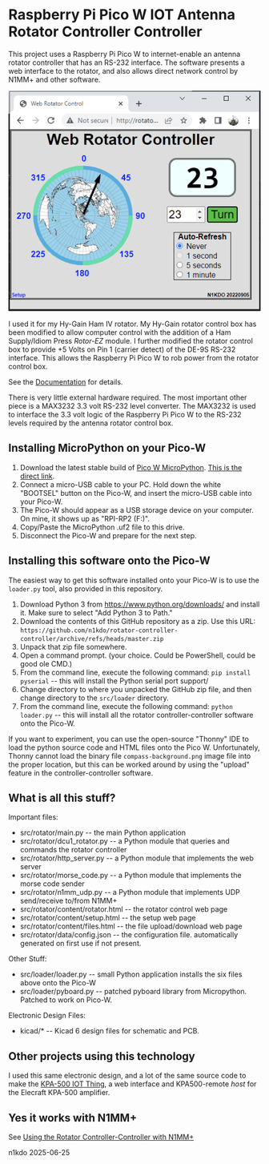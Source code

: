 # Raspberry Pi Pico W IOT Antenna Rotator Controller Controller

This project uses a Raspberry Pi Pico W to internet-enable an antenna 
rotator controller that has an RS-232 interface.  The software presents a web interface 
to the rotator, and also allows direct network control by N1MM+ and other software.

![](rotator_controller_controller.png)

I used it for my Hy-Gain Ham IV rotator.  My Hy-Gain rotator control box has been modified to allow computer
control with the addition of a Ham Supply/Idiom Press *Rotor-EZ* module.  I further modified the rotator
control box to provide +5 Volts on Pin 1 (carrier detect) of the DE-9S RS-232 interface.  This allows the 
Raspberry Pi Pico W to rob power from the rotator control box.

See the [Documentation](documentation.md) for details.

There is very little external hardware required.  The most important other piece is a MAX3232 3.3 volt 
RS-232 level converter.  The MAX3232 is used to interface the 3.3 volt logic of the Raspberry Pi Pico W to
the RS-232 levels required by the antenna rotator control box.

## Installing MicroPython on your Pico-W

1. Download the latest stable build of [Pico W MicroPython](https://micropython.org/download/RPI_PICO_W/). 
   [This is the direct link](https://micropython.org/resources/firmware/RPI_PICO_W-20230426-v1.20.0.uf2).
2. Connect a micro-USB cable to your PC.  Hold down the white "BOOTSEL" button on the Pico-W, and insert the
   micro-USB cable into your Pico-W.
3. The Pico-W should appear as a USB storage device on your computer.  On mine, it shows up as "RPI-RP2 (F:)".
4. Copy/Paste the MicroPython .uf2 file to this drive.
5. Disconnect the Pico-W and prepare for the next step.

## Installing this software onto the Pico-W

The easiest way to get this software installed onto your Pico-W is to use the `loader.py` tool, also
provided in this repository.

1. Download Python 3 from https://www.python.org/downloads/ and install it.  Make sure to select "Add 
   Python 3 to Path."
2. Download the contents of this GitHub repository as a zip.  Use this URL: 
   `https://github.com/n1kdo/rotator-controller-controller/archive/refs/heads/master.zip`
3. Unpack that zip file somewhere. 
4. Open a command prompt.  (your choice.  Could be PowerShell, could be good ole CMD.)
5. From the command line, execute the following command: `pip install pyserial` -- this will install the Python 
   serial port support/
6. Change directory to where you unpacked the GitHub zip file, and then
   change directory to the `src/loader` directory.
7. From the command line, execute the following command: `python loader.py` -- this will install all the rotator
   controller-controller software onto the Pico-W.

If you want to experiment, you can use the open-source "Thonny" IDE to load the python source code and HTML files
onto the Pico W.  Unfortunately, Thonny cannot load the binary file `compass-background.png` image file into the
proper location, but this can be worked around by using the "upload" feature in the controller-controller software.

## What is all this stuff?

Important files:

* src/rotator/main.py -- the main Python application
* src/rotator/dcu1_rotator.py -- a Python module that queries and commands the rotator controller
* src/rotator/http_server.py -- a Python module that implements the web server
* src/rotator/morse_code.py -- a Python module that implements the morse code sender
* src/rotator/n1mm_udp.py -- a Python module that implements UDP send/receive to/from N1MM+
* src/rotator/content/rotator.html -- the rotator control web page
* src/rotator/content/setup.html -- the setup web page
* src/rotator/content/files.html -- the file upload/download web page
* src/rotator/data/config.json -- the configuration file.  automatically generated on first use if not present.

Other Stuff:

* src/loader/loader.py -- small Python application installs the six files above onto the Pico-W
* src/loader/pyboard.py -- patched pyboard library from Micropython. Patched to work on Pico-W.

Electronic Design Files:

* kicad/* -- Kicad 6 design files for schematic and PCB.

## Other projects using this technology

I used this same electronic design, and a lot of the same source code to make
the [KPA-500 IOT Thing](https://github.com/n1kdo/KPA500-remote), a web interface and 
KPA500-remote *host* for the Elecraft KPA-500 amplifier.

## Yes it works with N1MM+

See [Using the Rotator Controller-Controller with N1MM+](N1MM.md)

n1kdo 2025-06-25
